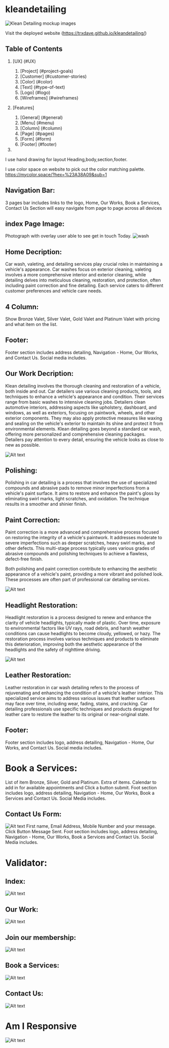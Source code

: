 # kleandetailing

![Klean Detailing mockup images](am-i-responsive/am-i-responsive.png)

Visit the deployed website (https://trxdave.github.io/kleandetailing/)

## Table of Contents

1. [UX] (#UX)
    1. [Project] (#project-goals)
    2. [Customer] (#customer-stories)
    3. [Color] (#color)
    4. [Text] (#type-of-text)
    5. [Logo] (#logo)
    6. [Wireframes] (#wireframes)

2. [Features]
    1. [General] (#general)
    2. [Menu] (#menu)
    3. [Column] (#column)
    4. [Page] (#pages)
    5. [Form] (#form)
    6. [Footer] (#footer)

3. 



I use hand drawing for layout Heading,body,section,footer.

I use color space on website to pick out the color matching palette. 
https://mycolor.space/?hex=%23A38A09&sub=1

## Navigation Bar:
3 pages bar includes links to the logo, Home, Our Works, Book a Services, Contact Us
Section will easy navigate from page to page across all devices

## index Page Image:
Photograph with overlay user able to see get in touch Today.
![wash](https://github.com/trxdave/kleandetailing/assets/5557850/8b7c7078-5e2b-41b7-80f1-a74e685f75ff)

## Home Decription:
Car wash, valeting, and detailing services play crucial roles in maintaining a vehicle's appearance. Car washes focus on exterior cleaning,
valeting involves a more comprehensive interior and exterior cleaning, while detailing delves into meticulous cleaning, restoration, and protection,
often including paint correction and fine detailing. Each service caters to different customer preferences and vehicle care needs.

## 4 Column: 
Show Bronze Valet, Silver Valet, Gold Valet and Platinum Valet with pricing and what item on the list.

## Footer: 
Footer section includes address detailing, Navigation - Home, Our Works, and Contact Us.  Social media includes.

## Our Work Decription:
Klean detailing involves the thorough cleaning and restoration of a vehicle, both inside and out. Car detailers use various cleaning products, tools, and techniques to enhance a vehicle's appearance and condition. Their services range from basic washes to intensive cleaning jobs. Detailers clean automotive interiors, addressing aspects like upholstery, dashboard, and windows, as well as exteriors, focusing on paintwork, wheels, and other exterior components. They may also apply protective measures like waxing and sealing on the vehicle's exterior to maintain its shine and protect it from environmental elements. Klean detailing goes beyond a standard car wash, offering more personalized and comprehensive cleaning packages. Detailers pay attention to every detail, ensuring the vehicle looks as close to new as possible.

![Alt text](assets/image/shine-scratch.png)
## Polishing: 
Polishing in car detailing is a process that involves the use of specialized compounds and abrasive pads to remove minor imperfections from a vehicle's paint surface. It aims to restore and enhance the paint's gloss by eliminating swirl marks, light scratches, and oxidation. The technique results in a smoother and shinier finish.

## Paint Correction: 
Paint correction is a more advanced and comprehensive process focused on restoring the integrity of a vehicle's paintwork. It addresses moderate to severe imperfections such as deeper scratches, heavy swirl marks, and other defects. This multi-stage process typically uses various grades of abrasive compounds and polishing techniques to achieve a flawless, defect-free finish.

Both polishing and paint correction contribute to enhancing the aesthetic appearance of a vehicle's paint, providing a more vibrant and polished look. These processes are often part of professional car detailing services.

![Alt text](assets/image/headlight-before-after.png)
## Headlight Restoration:
Headlight restoration is a process designed to renew and enhance the clarity of vehicle headlights, typically made of plastic. Over time, exposure to environmental factors like UV rays, road debris, and harsh weather conditions can cause headlights to become cloudy, yellowed, or hazy. The restoration process involves various techniques and products to eliminate this deterioration, improving both the aesthetic appearance of the headlights and the safety of nighttime driving.

![Alt text](assets/image/leather-chair.png)
## Leather Restoration:
Leather restoration in car wash detailing refers to the process of rejuvenating and enhancing the condition of a vehicle's leather interior. This specialized service aims to address various issues that leather surfaces may face over time, including wear, fading, stains, and cracking. Car detailing professionals use specific techniques and products designed for leather care to restore the leather to its original or near-original state.

## Footer: 
Footer section includes logo, address detailing, Navigation - Home, Our Works, and Contact Us.  Social media includes.

# Book a Services:
List of item Bronze, Silver, Gold and Platinum.
Extra of items.
Calendar to add in for available appointments and Click a button submit.
Foot section includes logo, address detailing, Navigation - Home, Our Works, Book a Services and Contact Us. Social Media includes.

## Contact Us Form:
![Alt text](assets/image/contact-us.jpg)
First name, Email Address, Mobile Number and your message. Click Button Message Sent.
Foot section includes logo, address detailing, Navigation - Home, Our Works, Book a Services and Contact Us. Social Media includes.

# Validator:

## Index:
![Alt text](validator/validator-index.png)

## Our Work:
![Alt text](validator/validator-our-work.png)

## Join our membership:
![Alt text](validator/validator-join-our-membership.png)

## Book a Services:
![Alt text](validator/validator-book-a-services.png)

## Contact Us:
![Alt text](validator/validator-contact-us.png)

# Am I Responsive
![Alt text](am-i-responsive/am-i-responsive.png)
